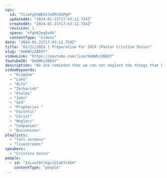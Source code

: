 ```yaml
---
sys:
  id: "7iiwYgZnWbXzlmIMcOUPg0"
  updatedAt: "2024-01-21T17:43:12.754Z"
  createdAt: "2024-01-21T17:43:12.754Z"
  revision: 1
  space: "vfgh62eq5a4k"
  contentType: "videos"
date: "2024-01-21T17:43:12.754Z"
title: "01/21/2024 | Preparation For 2024 (Pastor Cristina Sosso)"
slug: "Um6Whz2B6XY"
videoLink: "https://youtube.com/live/Um6Whz2B6XY"
YoutubeID: "Um6Whz2B6XY"
description: "We are reminded that we can not neglect the things that have been given to you, things like your job, your home, your prophecies, all need to be multiplied and improved. Keep in mind that somethings can not be restored, it would only be a reminder of what not to do. It will take an act of God to restore those things. Remember Luke 16:10 Be faithful in little and you will be faithful with much. Be aware of what is being instructed to you, follow the guidelines, pray and believe that what has be prophesied will come to pass. If you are as very generous person, keep an eye out for those who are there to take full advantage of that, always check with the Lord concerning your giving. Our businesses and companies are not just going to come over night if we do not put action to our instructions. just because God has told us that we are going to be given these things, doesn't mean that we can just sit back and wait. Our instructions are, do not be afraid, be strong and continue to build the Kingdom of God here on the earth. We need to be aggressive with these instructions, pray that your faith seeds are growing, be consistent, if you continue to look at the impossibilities before you, your faith needs to be worked on. Your tithes and offerings are your investments. This sermon was released at Freedom Fellowship Church International on January 21, 2024 by Pastor Cristina Sosso \n"
videoKeywords:
  - "Kingdom"
  - "Luke"
  - "Acts"
  - "Zechariah"
  - "Psalms"
  - "John"
  - "God"
  - "Prophecies "
  - "Faithful"
  - "Christ"
  - "Neglect"
  - "Companies"
  - "Businesses"
playlists:
  - "full sermons"
  - "livestreams"
speakers:
  - "Cristina Sosso"
people:
  - id: "3zLvufAtlKgiiGIaEYs4S4"
    contentType: "people"
---
```


